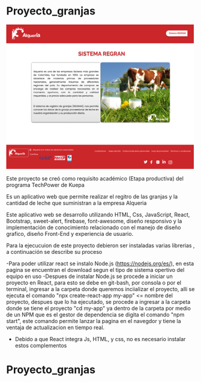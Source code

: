 
# Proyecto_granjas

<img src="Sistema regran.png"  width="500px"/>

Este proyecto se creó como requisito académico (Etapa productiva) del programa TechPower de Kuepa

Es un aplicativo web que permite realizar el regitro de las granjas y la cantidad de leche que suministran a la empresa Alqueria

Este aplicativo web se desarrollo utilizando HTML, Css, JavaScript, React, Bootstrap, sweet-alert, firebase, font-awesome, diseño responsivo y la implementación de conocimiento relacionado con el manejo de diseño grafico, diseño Front-End y experiencia de usuario.

Para la ejecucuion de este proyecto debieron ser instaladas varias librerias , a continuación se describe su proceso

-Para poder utilizar react se instalo Node.js (https://nodejs.org/es/), en esta pagina se encuentran el download segun el tipo de sistema opertivo del equipo en uso
-Despues de instalar Node.js se procede a iniciar un proyecto en React, para esto se debe en git-bash, por consola o por el terminal, ingresar a la carpeta donde queremos inciializar el proyecto, alli se ejecuta el comando "npx create-react-app my-app" <= nombre del proyecto, despues que lo ha ejecutado, se procede  a ingresar a la carpeta donde se tiene el proyecto "cd my-app" ya dentro de la carpeta por medio de un NPM que es el gestor de dependencia se digita el comando "npm start", este comando permite lanzar la pagina en el navegdor y tiene  la ventaja de actualizacion en tiempo real.
- Debido a que React integra Js, HTML, y css, no es necesario instalar  estos complementos 





# Proyecto_granjas
